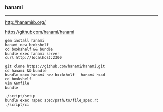 ### hanami
---
http://hanamirb.org/

https://github.com/hanami/hanami

```
gem install hanami
hanami new bookshelf
cd bookshelf && bundle
bundle exec hanami server
curl http://localhost:2300

git clone https://github.com/hanami/hanami.git
cd hanami && bundle
bundle exec hanami new bookshelf --hanami-head
cd bookshelf
vim Gemfile
bundle

./script/setup
bundle exec rspec spec/path/to/file_spec.rb
./script/ci
```

```ruby
```

```
```







